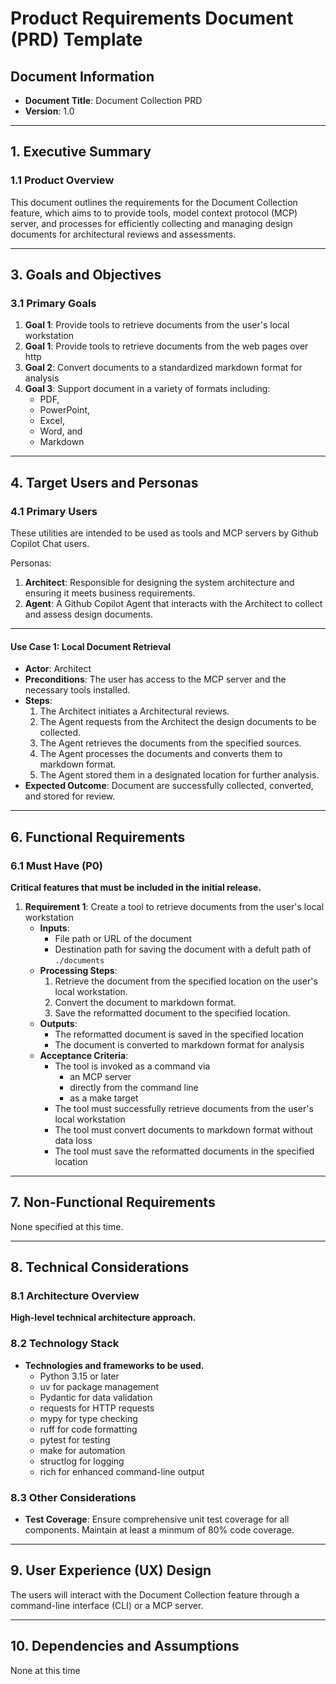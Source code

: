 # Product Requirements Document (PRD) Template

## Document Information
- **Document Title**: Document Collection PRD
- **Version**: 1.0

---

## 1. Executive Summary

### 1.1 Product Overview
This document outlines the requirements for the Document Collection feature, which aims to to provide tools, model context protocol (MCP) server, and processes for efficiently collecting and managing design documents for architectural reviews and assessments.

---

## 3. Goals and Objectives

### 3.1 Primary Goals
1. **Goal 1**: Provide tools to retrieve documents from the user's local workstation
1. **Goal 1**: Provide tools to retrieve documents from the web pages over http
2. **Goal 2**: Convert documents to a standardized markdown format for analysis
3. **Goal 3**: Support document in a variety of formats including:
   - PDF, 
   - PowerPoint,
   - Excel,
   - Word, and 
   - Markdown

---

## 4. Target Users and Personas

### 4.1 Primary Users
These utilities are intended to be used as tools and MCP servers by Github Copilot Chat users.

Personas:
1. **Architect**: Responsible for designing the system architecture and ensuring it meets business requirements.
2. **Agent**: A Github Copilot Agent that interacts with the Architect to collect and assess design documents.

---

#### Use Case 1: Local Document Retrieval
- **Actor**: Architect
- **Preconditions**: The user has access to the MCP server and the necessary tools installed.
- **Steps**: 
  1. The Architect initiates a Architectural reviews.
  2. The Agent requests from the Architect the design documents to be collected.
  3. The Agent retrieves the documents from the specified sources.
  4. The Agent processes the documents and converts them to markdown format.
  5. The Agent stored them in a designated location for further analysis.
- **Expected Outcome**: Document are successfully collected, converted, and stored for review.

---

## 6. Functional Requirements

### 6.1 Must Have (P0)
**Critical features that must be included in the initial release.**
1. **Requirement 1**: Create a tool to retrieve documents from the user's local workstation
   - **Inputs**: 
     - File path or URL of the document
     - Destination path for saving the document with a defult path of `./documents`
   - **Processing Steps**:
     1. Retrieve the document from the specified location on the user's local workstation.
     2. Convert the document to markdown format.
     3. Save the reformatted document to the specified location.
   - **Outputs**: 
     - The reformatted document is saved in the specified location
     - The document is converted to markdown format for analysis
   - **Acceptance Criteria**:
     - The tool is invoked as a command via 
       - an MCP server
       - directly from the command line
       - as a make target
     - The tool must successfully retrieve documents from the user's local workstation
     - The tool must convert documents to markdown format without data loss
     - The tool must save the reformatted documents in the specified location


---

## 7. Non-Functional Requirements

None specified at this time.

---

## 8. Technical Considerations

### 8.1 Architecture Overview
**High-level technical architecture approach.**

### 8.2 Technology Stack
   - **Technologies and frameworks to be used.**
     - Python 3.15 or later
     - uv for package management
     - Pydantic for data validation
     - requests for HTTP requests
     - mypy for type checking
     - ruff for code formatting
     - pytest for testing
     - make for automation
     - structlog for logging
     - rich for enhanced command-line output


### 8.3 Other Considerations
   - **Test Coverage**: Ensure comprehensive unit test coverage for all components. Maintain at least a minmum of 80% code coverage.

---

## 9. User Experience (UX) Design

The users will interact with the Document Collection feature through a command-line interface (CLI) or a MCP server. 

---

## 10. Dependencies and Assumptions

None at this time

